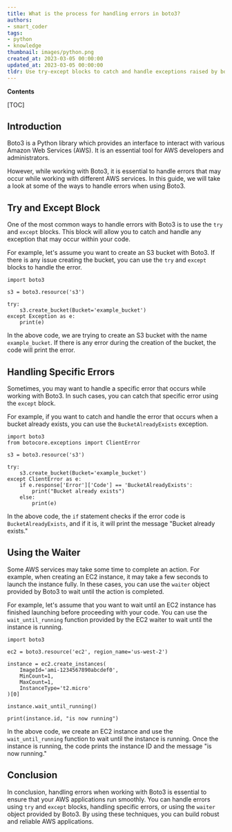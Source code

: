 ```yaml
---
title: What is the process for handling errors in boto3?
authors:
- smart_coder
tags:
- python
- knowledge
thumbnail: images/python.png
created_at: 2023-03-05 00:00:00
updated_at: 2023-03-05 00:00:00
tldr: Use try-except blocks to catch and handle exceptions raised by boto3 operations.
---
```


**Contents**

[TOC]

## Introduction

Boto3 is a Python library which provides an interface to interact with various Amazon Web Services (AWS). It is an essential tool for AWS developers and administrators. 

However, while working with Boto3, it is essential to handle errors that may occur while working with different AWS services. In this guide, we will take a look at some of the ways to handle errors when using Boto3.

## Try and Except Block

One of the most common ways to handle errors with Boto3 is to use the `try` and `except` blocks. This block will allow you to catch and handle any exception that may occur within your code.

For example, let's assume you want to create an S3 bucket with Boto3. If there is any issue creating the bucket, you can use the `try` and `except` blocks to handle the error.

```
import boto3

s3 = boto3.resource('s3')

try:  
    s3.create_bucket(Bucket='example_bucket')
except Exception as e:
    print(e)
```

In the above code, we are trying to create an S3 bucket with the name `example_bucket`. If there is any error during the creation of the bucket, the code will print the error.

## Handling Specific Errors

Sometimes, you may want to handle a specific error that occurs while working with Boto3. In such cases, you can catch that specific error using the `except` block.

For example, if you want to catch and handle the error that occurs when a bucket already exists, you can use the `BucketAlreadyExists` exception.

```
import boto3
from botocore.exceptions import ClientError

s3 = boto3.resource('s3')

try:
    s3.create_bucket(Bucket='example_bucket')
except ClientError as e:
    if e.response['Error']['Code'] == 'BucketAlreadyExists':
        print("Bucket already exists")
    else:
        print(e)
```

In the above code, the `if` statement checks if the error code is `BucketAlreadyExists`, and if it is, it will print the message "Bucket already exists."

## Using the Waiter

Some AWS services may take some time to complete an action. For example, when creating an EC2 instance, it may take a few seconds to launch the instance fully. In these cases, you can use the `waiter` object provided by Boto3 to wait until the action is completed.

For example, let's assume that you want to wait until an EC2 instance has finished launching before proceeding with your code. You can use the `wait_until_running` function provided by the EC2 waiter to wait until the instance is running.

```
import boto3

ec2 = boto3.resource('ec2', region_name='us-west-2')

instance = ec2.create_instances(
    ImageId='ami-1234567890abcdef0',
    MinCount=1,
    MaxCount=1,
    InstanceType='t2.micro'
)[0]

instance.wait_until_running()

print(instance.id, "is now running")
```

In the above code, we create an EC2 instance and use the `wait_until_running` function to wait until the instance is running. Once the instance is running, the code prints the instance ID and the message "is now running."

## Conclusion

In conclusion, handling errors when working with Boto3 is essential to ensure that your AWS applications run smoothly. You can handle errors using `try` and `except` blocks, handling specific errors, or using the `waiter` object provided by Boto3. By using these techniques, you can build robust and reliable AWS applications.
